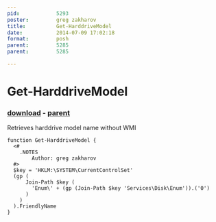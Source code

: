 ```yaml
---
pid:            5293
poster:         greg zakharov
title:          Get-HarddriveModel
date:           2014-07-09 17:02:18
format:         posh
parent:         5285
parent:         5285

---
```


# Get-HarddriveModel

### [download](5293.ps1) - [parent](5285.md)

Retrieves harddrive model name without WMI

```posh
function Get-HarddriveModel {
  <#
    .NOTES
        Author: greg zakharov
  #>
  $key = 'HKLM:\SYSTEM\CurrentControlSet'
  (gp (
      Join-Path $key (
        'Enum\' + (gp (Join-Path $key 'Services\Disk\Enum')).('0')
      )
    )
  ).FriendlyName
}
```
